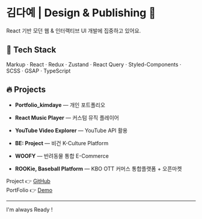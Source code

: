 # 김다예 | Design & Publishing 🪽

React 기반 모던 웹 & 인터랙티브 UI 개발에 집중하고 있어요.

## 🚀 Tech Stack
Markup · React · Redux · Zustand · React Query · Styled-Components · SCSS · GSAP · TypeScript

## 🔥 Projects
- **Portfolio_kimdaye** — 개인 포트폴리오
  
- **React Music Player** — 커스텀 뮤직 플레이어
- **YouTube Video Explorer** — YouTube API 활용
  
- **BE: Project** — 비건 K-Culture Platform
- **WOOFY** — 반려동물 통합 E-Commerce
- **ROOKie, Baseball Platform** — KBO OTT 커머스 통합플랫폼 + 오픈마켓

Project 👉 [GitHub](https://github.com/dayekimm0)  
PortFolio 👉 [Demo](https://dayekimm0.github.io/Portfolio_kimdaye/)

---

I'm always Ready !

